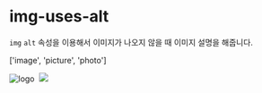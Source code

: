 # img-uses-alt

`img` `alt` 속성을 이용해서 이미지가 나오지 않을 때 이미지 설명을 해줍니다.

['image', 'picture', 'photo']

<!-- O -->
<img src="src" alt="logo">

<img src="src" alt="" role="presentation">  


<!-- X -->
<img src="src">

<img src="src" alt="">